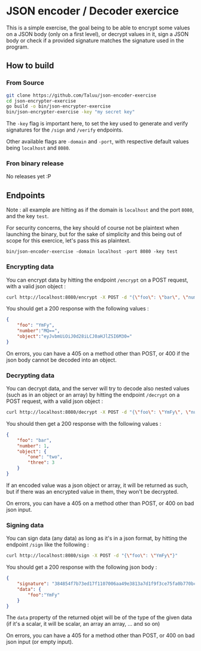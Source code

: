JSON encoder / Decoder exercice
===============================

This is a simple exercise, the goal being to be able to encrypt some values on a
JSON body (only on a first level), or decrypt values in it, sign a JSON body or 
check if a provided signature matches the signature used in the program.

How to build
------------
### From Source

```bash
git clone https://github.com/Taluu/json-encoder-exercise
cd json-encrypter-exercise
go build -o bin/json-encrypter-exercise
bin/json-encrypter-exercise -key "my secret key"
```

The `-key` flag is important here, to set the key used to generate and verify
signatures for the `/sign` and `/verify` endpoints. 

Other available flags are `-domain` and `-port`, with respective default values
being `localhost` and `8080`.

### Fron binary release
No releases yet :P

Endpoints
---------
Note : all example are hitting as if the domain is `localhost` and the port
`8080`, and the key `test`.

For security concerns, the key should of course not be plaintext when launching
the binary, but for the sake of simplicity and this being out of scope for this
exercice, let's pass this as plaintext.

`bin/json-encoder-exercise -domain localhost -port 8080 -key test`

### Encrypting data
You can encrypt data by hitting the endpoint `/encrypt` on a POST request, with
a valid json object :

```bash
curl http://localhost:8080/encrypt -X POST -d "{\"foo\": \"bar\", \"number\": 1, \"object\": {\"one\": \"two\", \"three\": 3}}"
```

You should get a 200 response with the following values :

```json
{
    "foo": "YmFy",
    "number":"MQ==",
    "object":"eyJvbmUiOiJ0d28iLCJ0aHJlZSI6M30="
}
```

On errors, you can have a 405 on a method other than POST, or 400 if the json
body cannot be decoded into an object.

### Decrypting data
You can decrypt data, and the server will try to decode also nested values (such
as in an object or an array) by hitting the endpoint `/decrypt` on a POST request,
with a valid json object :

```bash
curl http://localhost:8080/decrypt -X POST -d "{\"foo\": \"YmFy\", \"number\": 1, \"object\": \"eyJvbmUiOiJ0d28iLCJ0aHJlZSI6M30=\"}"
```

You should then get a 200 response with the following values :

```json
{
    "foo": "bar",
    "number": 1,
    "object": {
        "one": "two",
        "three": 3
    }
}
```

If an encoded value was a json object or array, it will be returned as such, but
if there was an encrypted value in them, they won't be decrypted.

On errors, you can have a 405 on a method other than POST, or 400 on bad json
input.

### Signing data
You can sign data (any data) as long as it's in a json format, by hitting the
endpoint `/sign` like the following :

```bash
curl http://localhost:8080/sign -X POST -d "{\"foo\": \"YmFy\"}"
```

You should get a 200 response with the following json body :

```json
{
    "signature": "384854f7b73ed17f1107006aa49e3813a7d1f9f3ce75fa0b770bc00e35c8ea82",
    "data": {
        "foo":"YmFy"
    }
}
```

The `data` property of the returned objet will be of the type of the given data
(if it's a scalar, it will be scalar, an array an array, ... and so on)

On errors, you can have a 405 for a method other than POST, or 400 on bad json
input (or empty input).
